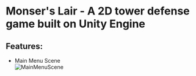 # Monser's Lair - A 2D tower defense game built on Unity Engine

## Features:
- Main Menu Scene  
![MainMenuScene](./)
